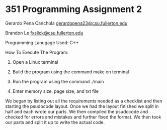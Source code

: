 # 351 Programming Assignment 2

Gerardo Pena Canchola gerardopena23@csu.fullerton.edu

Brandon Le fxslick@csu.fullerton.edu

Programming Lanugage Used: C++

How To Execute The Program:

1. Open a Linux terminal

2. Build the program using the command make on terminal

3. Run the program using the command ./main

4. Enter memory size, page size, and txt file

We began by listing out all the requirements needed as a checklist and then starting the psudocode layout. Once we had the layout finished we split in half and each wrote our parts. We then compiled the psudocode and checked for errors and mistakes and further fixed the format. We then took our parts and split it up to write the actual code. 
